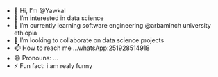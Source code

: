 - 👋 Hi, I’m @Yawkal
- 👀 I’m interested in data science
- 🌱 I’m currently learning software engineering @arbaminch university ethiopia
- 💞️ I’m looking to collaborate on data science projects
- 📫 How to reach me ...whatsApp:251928514918
- 😄 Pronouns: ...
- ⚡ Fun fact: i am realy funny

<!---
Yawksh/Yawksh is a ✨ special ✨ repository because its `README.md` (this file) appears on your GitHub profile.
You can click the Preview link to take a look at your changes.
--->
